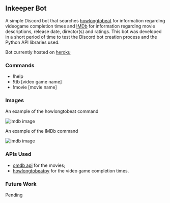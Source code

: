 ## Inkeeper Bot

A simple Discord bot that searches [howlongtobeat](https://howlongtobeat.com) for information regarding videogame completion times and [IMDb](https://imdb.com) for information regarding movie descriptions, release date, director(s) and ratings. This bot was developed in a short period of time to test the Discord bot creation process and the Python API libraries used.

Bot currently hosted on [heroku](https://heroku.com)

### Commands
- !help
- !ttb [video game name]
- !movie [movie name]

### Images
An example of the howlongtobeat command

![imdb image](https://i.imgur.com/k9RrwS4.png "Logo Title Text 2")

An example of the IMDb command

![imdb image](https://i.imgur.com/AvNYmZQ.png "Logo Title Text 1")

### APIs Used
- [omdb api](http://omdbapi.com/) for the movies;
- [howlongtobeatpy](https://pypi.org/project/howlongtobeatpy/) for the video game completion times.

### Future Work
Pending
